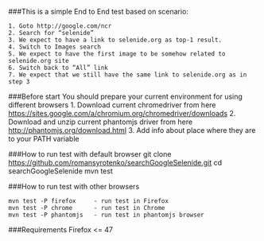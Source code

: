 
###This is a simple End to End test based on scenario:


    1. Goto http://google.com/ncr
    2. Search for “selenide”
    3. We expect to have a link to selenide.org as top-1 result.
    4. Switch to Images search
    5. We expect to have the first image to be somehow related to selenide.org site
    6. Switch back to “All” link
    7. We expect that we still have the same link to selenide.org as in step 3

###Before start
You should prepare your current environment for using different browsers
    1. Download current chromedriver from here https://sites.google.com/a/chromium.org/chromedriver/downloads
    2. Download and unzip current phantomjs driver from here http://phantomjs.org/download.html 
    3. Add info about place where they are to your PATH variable 


###How to run test with default browser
    git clone https://github.com/romansyrotenko/searchGoogleSelenide.git
    cd searchGoogleSelenide
    mvn test
    
###How to run test with other browsers
    
    mvn test -P firefox     - run test in Firefox
    mvn test -P chrome      - run test in Chrome
    mvn test -P phantomjs   - run test in phantomjs browser 
    

###Requirements
Firefox <= 47


    